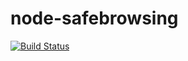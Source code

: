 node-safebrowsing
=================

[![Build Status](https://magnum.travis-ci.com/hellojwilde/node-safebrowsing.svg?token=GtksG1Yp9pNwPxssKE8R&branch=master)](https://magnum.travis-ci.com/hellojwilde/node-safebrowsing)